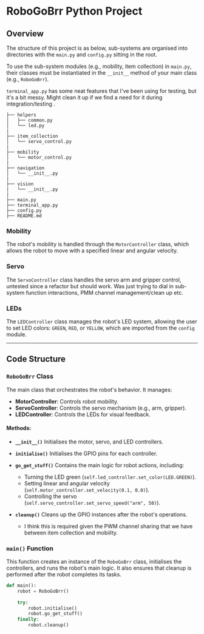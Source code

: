 # RoboGoBrr Python Project

## Overview
The structure of this project is as below, sub-systems are organised into directories with the `main.py` and `config.py` sitting in the root. 

To use the sub-system modules (e.g., mobility, item collection) in `main.py`, their classes must be instantiated in the `__init__` method of your main class (e.g., `RoboGoBrr`).

`terminal_app.py` has some neat features that I've been using for testing, but it's a bit messy. Might clean it up if we find a need for it during integration/testing .

```
├── helpers
│   ├── common.py
│   └── led.py
|
├── item_collection
│   └── servo_control.py
|
├── mobility
│   └── motor_control.py
|
├── navigation
│   └── __init__.py
|
├── vision
|   └── __init__.py
|
├── main.py
├── terminal_app.py
├── config.py
├── README.md
```

### Mobility
The robot's mobility is handled through the `MotorController` class, which allows the robot to move with a specified linear and angular velocity.

### Servo
The `ServoController` class handles the servo arm and gripper control, untested since a refactor but should work. Was just trying to dial in sub-system function interactions, PMM channel management/clean up etc.

### LEDs
The `LEDController` class manages the robot's LED system, allowing the user to set LED colors: `GREEN`, `RED`, or `YELLOW`, which are imported from the `config` module.

---

## Code Structure

### `RoboGoBrr` Class
The main class that orchestrates the robot's behavior. It manages:
- **MotorController**: Controls robot mobility.
- **ServoController**: Controls the servo mechanism (e.g., arm, gripper).
- **LEDController**: Controls the LEDs for visual feedback.

#### Methods:

- **`__init__()`**
  Initialises the motor, servo, and LED controllers.

- **`initialise()`**
  Initialises the GPIO pins for each controller.

- **`go_get_stuff()`**
  Contains the main logic for robot actions, including:
  - Turning the LED green (`self.led_controller.set_color(LED.GREEN)`).
  - Setting linear and angular velocity (`self.motor_controller.set_velocity(0.1, 0.0)`).
  - Controlling the servo (`self.servo_controller.set_servo_speed("arm", 50)`).

- **`cleanup()`**
  Cleans up the GPIO instances after the robot's operations.
   - I think this is required given the PWM channel sharing that we have between item collection and mobiilty.

### `main()` Function
This function creates an instance of the `RoboGoBrr` class, initialises the controllers, and runs the robot's main logic. It also ensures that cleanup is performed after the robot completes its tasks.

```python
def main():
    robot = RoboGoBrr() 
    
    try:
        robot.initialise()  
        robot.go_get_stuff()         
    finally:
        robot.cleanup()     
```